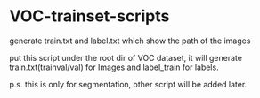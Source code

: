 # VOC-trainset-scripts
generate train.txt and label.txt which show the path of the images


put this script under the root dir of VOC dataset, it will generate train.txt(trainval/val) for Images and label_train for labels.

p.s. this is only for segmentation, other script will be added later.
